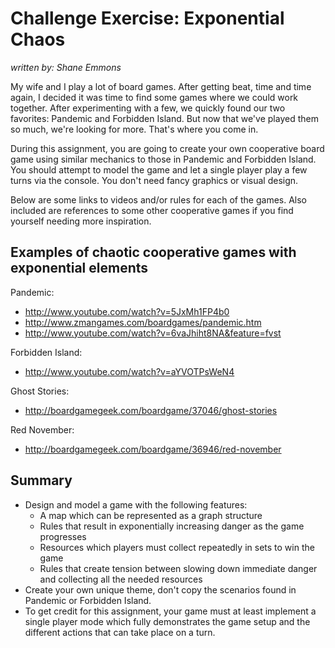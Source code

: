Challenge Exercise: Exponential Chaos
=====================================

_written by: Shane Emmons_

My wife and I play a lot of board games. After getting beat, time and time
again, I decided it was time to find some games where we could work together.
After experimenting with a few, we quickly found our two favorites: Pandemic
and Forbidden Island. But now that we've played them so much, we're looking for
more. That's where you come in. 

During this assignment, you are going to create
your own cooperative board game using similar mechanics to those in Pandemic
and Forbidden Island. You should attempt to model the game and let a single
player play a few turns via the console. You don't need fancy graphics or
visual design.

Below are some links to videos and/or rules for each of the games. Also
included are references to some other cooperative games if you find 
yourself needing more inspiration.

## Examples of chaotic cooperative games with exponential elements

Pandemic:

- http://www.youtube.com/watch?v=5JxMh1FP4b0
- http://www.zmangames.com/boardgames/pandemic.htm
- http://www.youtube.com/watch?v=6vaJhiht8NA&feature=fvst

Forbidden Island:

- http://www.youtube.com/watch?v=aYVOTPsWeN4

Ghost Stories: 

- http://boardgamegeek.com/boardgame/37046/ghost-stories

Red November: 

- http://boardgamegeek.com/boardgame/36946/red-november

Summary
-------
- Design and model a game with the following features:
  - A map which can be represented as a graph structure
  - Rules that result in exponentially increasing danger as the game progresses
  - Resources which players must collect repeatedly in sets to win the game
  - Rules that create tension between slowing down immediate danger and
    collecting all the needed resources
- Create your own unique theme, don't copy the scenarios found in Pandemic or
  Forbidden Island.
- To get credit for this assignment, your game must at least implement
  a single player mode which fully demonstrates the game setup and the
  different actions that can take place on a turn.
